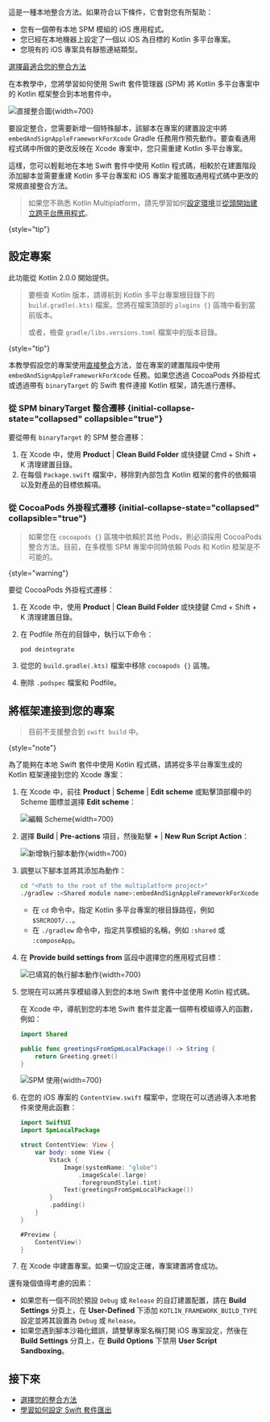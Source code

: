 [//]: # (title: 在本地 Swift 套件中使用 Kotlin)

<tldr>
   這是一種本地整合方法。如果符合以下條件，它會對您有所幫助：<br/>

   * 您有一個帶有本地 SPM 模組的 iOS 應用程式。
   * 您已經在本地機器上設定了一個以 iOS 為目標的 Kotlin 多平台專案。
   * 您現有的 iOS 專案具有靜態連結類型。<br/>

   [選擇最適合您的整合方法](multiplatform-ios-integration-overview.md)
</tldr>

在本教學中，您將學習如何使用 Swift 套件管理器 (SPM) 將 Kotlin 多平台專案中的 Kotlin 框架整合到本地套件中。

![直接整合圖](direct-integration-scheme.svg){width=700}

要設定整合，您需要新增一個特殊腳本，該腳本在專案的建置設定中將 `embedAndSignAppleFrameworkForXcode` Gradle 任務用作預先動作。要查看通用程式碼中所做的更改反映在 Xcode 專案中，您只需重建 Kotlin 多平台專案。

這樣，您可以輕鬆地在本地 Swift 套件中使用 Kotlin 程式碼，相較於在建置階段添加腳本並需要重建 Kotlin 多平台專案和 iOS 專案才能獲取通用程式碼中更改的常規直接整合方法。

> 如果您不熟悉 Kotlin Multiplatform，請先學習如何[設定環境](quickstart.md)並[從頭開始建立跨平台應用程式](compose-multiplatform-create-first-app.md)。
>
{style="tip"}

## 設定專案

此功能從 Kotlin 2.0.0 開始提供。

> 要檢查 Kotlin 版本，請導航到 Kotlin 多平台專案根目錄下的 `build.gradle(.kts)` 檔案。您將在檔案頂部的 `plugins {}` 區塊中看到當前版本。
>
> 或者，檢查 `gradle/libs.versions.toml` 檔案中的版本目錄。
>
{style="tip"}

本教學假設您的專案使用[直接整合](multiplatform-direct-integration.md)方法，並在專案的建置階段中使用 `embedAndSignAppleFrameworkForXcode` 任務。如果您透過 CocoaPods 外掛程式或透過帶有 `binaryTarget` 的 Swift 套件連接 Kotlin 框架，請先進行遷移。

### 從 SPM binaryTarget 整合遷移 {initial-collapse-state="collapsed" collapsible="true"}

要從帶有 `binaryTarget` 的 SPM 整合遷移：

1. 在 Xcode 中，使用 **Product** | **Clean Build Folder** 或快捷鍵 <shortcut>Cmd + Shift + K</shortcut> 清理建置目錄。
2. 在每個 `Package.swift` 檔案中，移除對內部包含 Kotlin 框架的套件的依賴項以及對產品的目標依賴項。

### 從 CocoaPods 外掛程式遷移 {initial-collapse-state="collapsed" collapsible="true"}

> 如果您在 `cocoapods {}` 區塊中依賴於其他 Pods，則必須採用 CocoaPods 整合方法。目前，在多模態 SPM 專案中同時依賴 Pods 和 Kotlin 框架是不可能的。
>
{style="warning"}

要從 CocoaPods 外掛程式遷移：

1. 在 Xcode 中，使用 **Product** | **Clean Build Folder** 或快捷鍵 <shortcut>Cmd + Shift + K</shortcut> 清理建置目錄。
2. 在 Podfile 所在的目錄中，執行以下命令：

    ```none
   pod deintegrate
   ```

3. 從您的 `build.gradle(.kts)` 檔案中移除 `cocoapods {}` 區塊。
4. 刪除 `.podspec` 檔案和 Podfile。

## 將框架連接到您的專案

> 目前不支援整合到 `swift build` 中。
>
{style="note"}

為了能夠在本地 Swift 套件中使用 Kotlin 程式碼，請將從多平台專案生成的 Kotlin 框架連接到您的 Xcode 專案：

1. 在 Xcode 中，前往 **Product** | **Scheme** | **Edit scheme** 或點擊頂部欄中的 Scheme 圖標並選擇 **Edit scheme**：

   ![編輯 Scheme](xcode-edit-schemes.png){width=700}

2. 選擇 **Build** | **Pre-actions** 項目，然後點擊 **+** | **New Run Script Action**：

   ![新增執行腳本動作](xcode-new-run-script-action.png){width=700}

3. 調整以下腳本並將其添加為動作：

   ```bash
   cd "<Path to the root of the multiplatform project>"
   ./gradlew :<Shared module name>:embedAndSignAppleFrameworkForXcode
   ```

   * 在 `cd` 命令中，指定 Kotlin 多平台專案的根目錄路徑，例如 `$SRCROOT/..`。
   * 在 `./gradlew` 命令中，指定共享模組的名稱，例如 `:shared` 或 `:composeApp`。
  
4. 在 **Provide build settings from** 區段中選擇您的應用程式目標：

   ![已填寫的執行腳本動作](xcode-filled-run-script-action.png){width=700}

5. 您現在可以將共享模組導入到您的本地 Swift 套件中並使用 Kotlin 程式碼。

   在 Xcode 中，導航到您的本地 Swift 套件並定義一個帶有模組導入的函數，例如：

   ```Swift
   import Shared
   
   public func greetingsFromSpmLocalPackage() -> String {
       return Greeting.greet()
   }
   ```

   ![SPM 使用](xcode-spm-usage.png){width=700}

6. 在您的 iOS 專案的 `ContentView.swift` 檔案中，您現在可以透過導入本地套件來使用此函數：

   ```Swift
   import SwiftUI
   import SpmLocalPackage
   
   struct ContentView: View {
       var body: some View {
           Vstack {
               Image(systemName: "globe")
                   .imageScale(.large)
                   .foregroundStyle(.tint)
               Text(greetingsFromSpmLocalPackage())
           }
           .padding()
       }
   }
   
   #Preview {
       ContentView()
   }
   ```
   
7. 在 Xcode 中建置專案。如果一切設定正確，專案建置將會成功。
   
還有幾個值得考慮的因素：

* 如果您有一個不同於預設 `Debug` 或 `Release` 的自訂建置配置，請在 **Build Settings** 分頁上，在 **User-Defined** 下添加 `KOTLIN_FRAMEWORK_BUILD_TYPE` 設定並將其設置為 `Debug` 或 `Release`。
* 如果您遇到腳本沙箱化錯誤，請雙擊專案名稱打開 iOS 專案設定，然後在 **Build Settings** 分頁上，在 **Build Options** 下禁用 **User Script Sandboxing**。

## 接下來

* [選擇您的整合方法](multiplatform-ios-integration-overview.md)
* [學習如何設定 Swift 套件匯出](multiplatform-spm-export.md)
